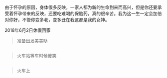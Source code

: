 
由于怀孕的原因，身体很多反映，一家人都为新的生命到来而高兴，但是你还要承受着怀孕带来的反映，还要吃难喝的保胎药，真的很辛苦。我为这一生一定会加倍对你好，不管你变多老，变多丑在我这都是我的女神。

2018年6月2日休假回家

>准备出发美美哒

<a class="pop-img-box" href="http://localhost:8000/static/article/mz/img/20180602/img-3.jpg"><img src="http://localhost:8000/static/article/mz/img/20180602/img-3-thumbnail.jpg" alt=""></a>

>火车站等车时候傻笑

<a class="pop-img-box" href="http://localhost:8000/static/article/mz/img/20180602/img-1.jpg"><img src="http://localhost:8000/static/article/mz/img/20180602/img-1-thumbnail.jpg" alt=""></a>

>火车上

<a class="pop-img-box" href="http://localhost:8000/static/article/mz/img/20180602/img-2.jpg"><img src="http://localhost:8000/static/article/mz/img/20180602/img-2-thumbnail.jpg" alt=""></a>
